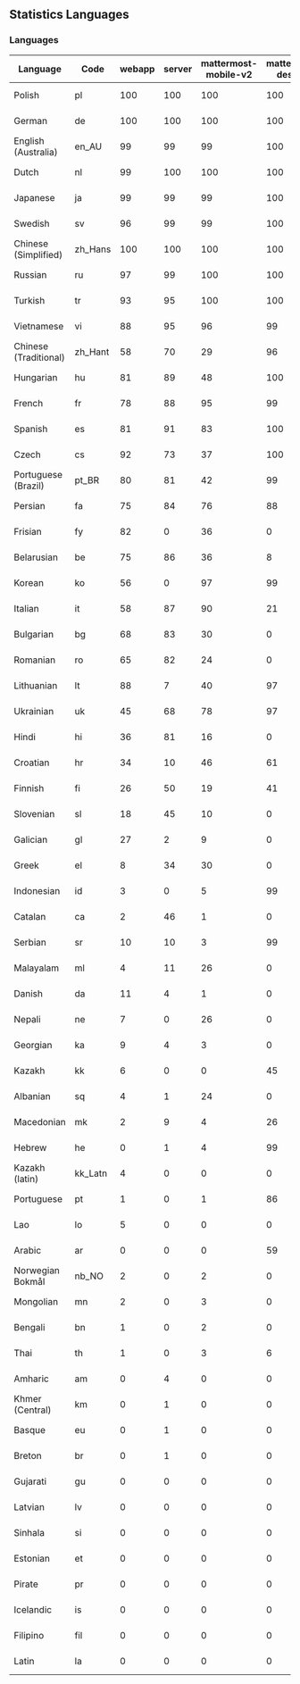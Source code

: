## Statistics Languages ##
###  Languages  ###
|Language|Code|webapp|server|mattermost-mobile-v2|mattermost-desktop|playbook-webapp|calls-webapp|Total|Last Modified|
|---|---|---|---|---|---|---|---|---|---|
|Polish|pl| 100| 100| 100| 100| 0| 100| 100|2024-03-08T08:32:42.294051Z|
|German|de| 100| 100| 100| 100| 0| 100| 100|2024-03-06T10:02:51.093659Z|
|English (Australia)|en_AU| 99| 99| 99| 100| 0| 0| 99|2024-03-05T06:30:15.961266Z|
|Dutch|nl| 99| 100| 100| 100| 0| 100| 99|2024-03-05T08:45:37.005150Z|
|Japanese|ja| 99| 99| 99| 100| 0| 97| 99|2024-03-05T06:31:47.337357Z|
|Swedish|sv| 96| 99| 99| 100| 0| 89| 97|2024-03-05T06:34:01.414046Z|
|Chinese (Simplified)|zh_Hans| 100| 100| 100| 100| 0| 100| 95|2024-03-07T12:03:15.199766Z|
|Russian|ru| 97| 99| 100| 100| 0| 68| 95|2024-03-07T12:03:14.788384Z|
|Turkish|tr| 93| 95| 100| 100| 0| 100| 95|2024-03-08T19:33:48.016072Z|
|Vietnamese|vi| 88| 95| 96| 99| 0| 89| 91|2024-03-05T06:34:21.139644Z|
|Chinese (Traditional)|zh_Hant| 58| 70| 29| 96| 0| 15| 87|2024-03-05T06:34:31.619750Z|
|Hungarian|hu| 81| 89| 48| 100| 0| 0| 81|2024-03-05T06:31:26.767179Z|
|French|fr| 78| 88| 95| 99| 0| 52| 80|2024-03-05T06:30:51.251448Z|
|Spanish|es| 81| 91| 83| 100| 0| 25| 79|2024-03-09T02:03:14.760679Z|
|Czech|cs| 92| 73| 37| 100| 0| 97| 77|2024-03-07T11:03:18.592768Z|
|Portuguese (Brazil)|pt_BR| 80| 81| 42| 99| 0| 89| 77|2024-03-05T19:06:11.670998Z|
|Persian|fa| 75| 84| 76| 88| 0| 0| 73|2024-03-05T06:30:36.219257Z|
|Frisian|fy| 82| 0| 36| 0| 0| 0| 72|2024-03-05T06:30:56.501534Z|
|Belarusian|be| 75| 86| 36| 8| 0| 0| 72|2024-03-05T06:29:30.156008Z|
|Korean|ko| 56| 0| 97| 99| 0| 89| 68|2024-03-05T06:32:12.231952Z|
|Italian|it| 58| 87| 90| 21| 0| 21| 67|2024-03-05T06:31:42.188943Z|
|Bulgarian|bg| 68| 83| 30| 0| 0| 0| 66|2024-03-05T06:29:35.203951Z|
|Romanian|ro| 65| 82| 24| 0| 0| 0| 63|2024-03-05T06:33:30.746265Z|
|Lithuanian|lt| 88| 7| 40| 97| 0| 80| 62|2024-03-05T06:32:28.782482Z|
|Ukrainian|uk| 45| 68| 78| 97| 0| 0| 56|2024-03-05T06:34:16.558111Z|
|Hindi|hi| 36| 81| 16| 0| 0| 0| 45|2024-03-05T06:31:16.500127Z|
|Croatian|hr| 34| 10| 46| 61| 0| 97| 36|2024-03-05T06:31:21.662621Z|
|Finnish|fi| 26| 50| 19| 41| 0| 0| 32|2024-03-05T06:30:41.437372Z|
|Slovenian|sl| 18| 45| 10| 0| 0| 0| 22|2024-03-05T06:33:45.788113Z|
|Galician|gl| 27| 2| 9| 0| 0| 0| 17|2024-03-05T06:31:01.879000Z|
|Greek|el| 8| 34| 30| 0| 0| 0| 17|2024-03-05T06:30:10.752020Z|
|Indonesian|id| 3| 0| 5| 99| 0| 0| 14|2024-03-05T06:31:31.653476Z|
|Catalan|ca| 2| 46| 1| 0| 0| 0| 13|2024-03-05T06:29:49.829739Z|
|Serbian|sr| 10| 10| 3| 99| 0| 0| 12|2024-03-05T06:33:55.756774Z|
|Malayalam|ml| 4| 11| 26| 0| 0| 0| 9|2024-03-05T06:32:44.214579Z|
|Danish|da| 11| 4| 1| 0| 0| 0| 8|2024-03-05T06:30:00.666258Z|
|Nepali|ne| 7| 0| 26| 0| 0| 0| 7|2024-03-05T06:32:59.875020Z|
|Georgian|ka| 9| 4| 3| 0| 0| 0| 7|2024-03-05T06:31:52.594425Z|
|Kazakh|kk| 6| 0| 0| 45| 0| 0| 6|2024-03-05T06:32:02.714823Z|
|Albanian|sq| 4| 1| 24| 0| 0| 0| 5|2024-03-05T06:33:50.620969Z|
|Macedonian|mk| 2| 9| 4| 26| 0| 0| 5|2024-03-05T06:32:38.698462Z|
|Hebrew|he| 0| 1| 4| 99| 0| 0| 4|2024-03-05T06:31:12.041144Z|
|Kazakh (latin)|kk_Latn| 4| 0| 0| 0| 0| 0| 4|2024-03-05T06:31:57.114505Z|
|Portuguese|pt| 1| 0| 1| 86| 0| 0| 3|2024-03-05T06:33:25.458178Z|
|Lao|lo| 5| 0| 0| 0| 0| 0| 3|2024-03-05T06:32:23.405591Z|
|Arabic|ar| 0| 0| 0| 59| 0| 0| 2|2024-03-05T06:29:24.889777Z|
|Norwegian Bokmål|nb_NO| 2| 0| 2| 0| 0| 0| 2|2024-03-05T06:32:54.281908Z|
|Mongolian|mn| 2| 0| 3| 0| 0| 0| 2|2024-03-05T06:32:49.531147Z|
|Bengali|bn| 1| 0| 2| 0| 0| 0| 1|2024-03-05T06:29:39.533848Z|
|Thai|th| 1| 0| 3| 6| 0| 0| 1|2024-03-05T06:34:06.361786Z|
|Amharic|am| 0| 4| 0| 0| 0| 0| 1|2024-03-05T06:29:19.692407Z|
|Khmer (Central)|km| 0| 1| 0| 0| 0| 0| 0|2024-03-05T06:32:07.265137Z|
|Basque|eu| 0| 1| 0| 0| 0| 0| 0|2024-03-05T06:30:30.867559Z|
|Breton|br| 0| 1| 0| 0| 0| 0| 0|2024-03-05T06:29:44.875092Z|
|Gujarati|gu| 0| 0| 0| 0| 0| 0| 0|2024-03-05T06:31:06.889732Z|
|Latvian|lv| 0| 0| 0| 0| 0| 0| 0|2024-03-05T06:32:33.922469Z|
|Sinhala|si| 0| 0| 0| 0| 0| 0| 0|2024-03-05T06:33:40.878829Z|
|Estonian|et| 0| 0| 0| 0| 0| 0| 0|2024-03-05T06:30:26.189798Z|
|Pirate|pr| 0| 0| 0| 0| 0| 0| 0|2024-03-05T06:33:15.306349Z|
|Icelandic|is| 0| 0| 0| 0| 0| 0| 0|2024-03-05T06:31:36.900092Z|
|Filipino|fil| 0| 0| 0| 0| 0| 0| 0|2024-03-05T06:30:46.532835Z|
|Latin|la| 0| 0| 0| 0| 0| 0| 0|2024-03-05T06:32:17.454530Z|
